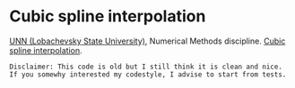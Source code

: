 Cubic spline interpolation
=============

[UNN (Lobachevsky State University)](http://eng.unn.ru/), Numerical Methods discipline. [Cubic spline interpolation](https://en.wikiversity.org/wiki/Cubic_Spline_Interpolation).

```
Disclaimer: This code is old but I still think it is clean and nice. 
If you somewhy interested my codestyle, I advise to start from tests.
```
